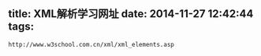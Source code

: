 title: XML解析学习网址
date: 2014-11-27 12:42:44
tags:
---
	http://www.w3school.com.cn/xml/xml_elements.asp